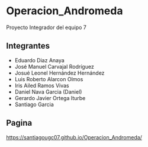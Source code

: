 # Operacion_Andromeda

Proyecto Integrador del equipo 7

## Integrantes

- Eduardo Diaz Anaya
- José Manuel Carvajal Rodríguez
- Josué Leonel Hernández Hernández
- Luis Roberto Alarcon Olmos
- Iris Ailed Ramos Vivas
- Daniel Nava Garcia (Daniel)
- Gerardo Javier Ortega Iturbe
- Santiago Garcia 

## Pagina
https://santiagougc07.github.io/Operacion_Andromeda/
